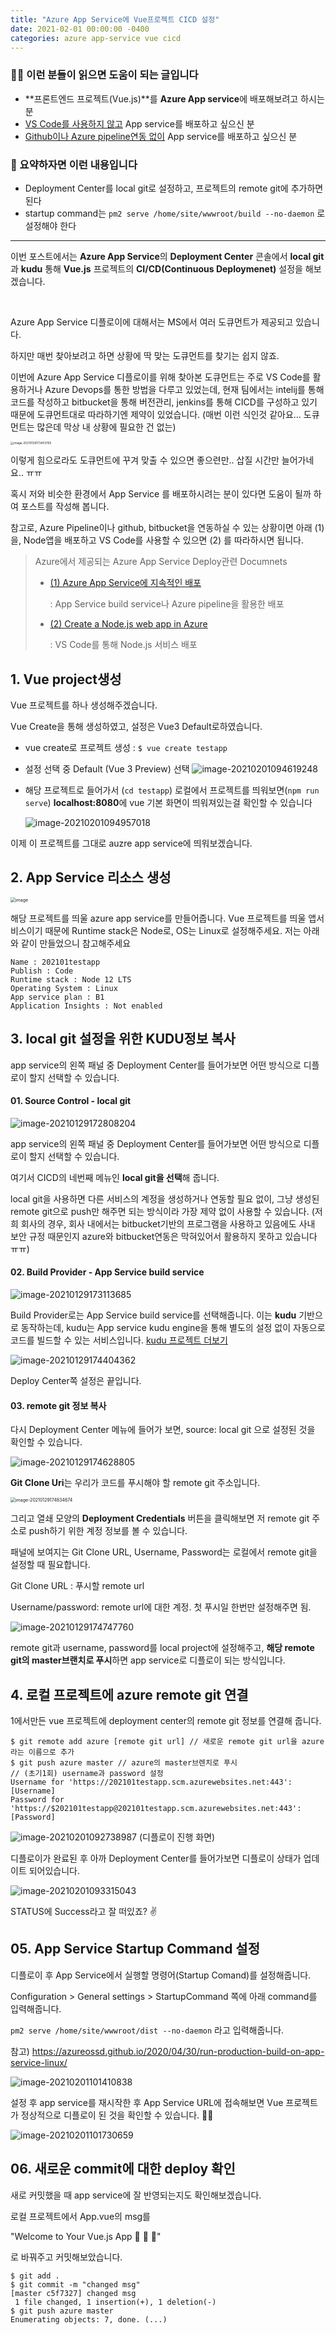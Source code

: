 ```yaml
---
title: "Azure App Service에 Vue프로젝트 CICD 설정"
date: 2021-02-01 00:00:00 -0400
categories: azure app-service vue cicd
---
```


### 🧑‍🏫 이런 분들이 읽으면 도움이 되는 글입니다

* **프론트엔드 프로젝트(Vue.js)**를 **Azure App service**에 배포해보려고 하시는 분
* <u>VS Code를 사용하지 않고</u> App service를 배포하고 싶으신 분
* <u>Github이나 Azure pipeline연동 없이</u> App service를 배포하고 싶으신 분



###  📝 요약하자면 이런 내용입니다

* Deployment Center를 local git로 설정하고, 프로젝트의 remote git에 추가하면 된다
* startup command는 `pm2 serve /home/site/wwwroot/build --no-daemon`  로 설정해야 한다



------------



이번 포스트에서는 **Azure App Service**의 **Deployment Center** 콘솔에서 **local git**과 **kudu** 통해  **Vue.js** 프로젝트의 **CI/CD(Continuous Deploymenet)** 설정을 해보겠습니다.

<br>

Azure App Service 디플로이에 대해서는 MS에서 여러 도큐먼트가 제공되고 있습니다.

하지만 매번 찾아보려고 하면 상황에 딱 맞는 도큐먼트를 찾기는 쉽지 않죠.

이번에 Azure App Service 디플로이를 위해 찾아본 도큐먼트는 주로 VS Code를 활용하거나 Azure Devops를 통한 방법을 다루고 있었는데,  현재 팀에서는 intelij를 통해 코드를 작성하고 bitbucket을 통해 버전관리, jenkins를 통해 CICD를 구성하고 있기 때문에 도큐먼트대로 따라하기엔 제약이 있었습니다. (매번 이런 식인것 같아요... 도큐먼트는 많은데 막상 내 상황에 필요한 건 없는)



<img src="/assets/2021-02-01-vue-azure-cicd/image-20210129173403765.png" alt="image-20210129173403765" style="zoom:33%;" />

이렇게 힘으로라도 도큐먼트에 꾸겨 맞출 수 있으면 좋으련만.. 삽질 시간만 늘어가네요.. ㅠㅠ

혹시 저와 비슷한 환경에서 App Service 를 배포하시려는 분이 있다면 도움이 될까 하여 포스트를 작성해 봅니다.



참고로, Azure Pipeline이나 github, bitbucket을 연동하실 수 있는 상황이면 아래 (1)을,
Node앱을 배포하고 VS Code를 사용할 수 있으면 (2) 를 따라하시면 됩니다.

> Azure에서 제공되는 Azure App Service Deploy관련 Documnets
>
> * [(1) Azure App Service에 지속적인 배포](https://docs.microsoft.com/ko-kr/azure/app-service/deploy-continuous-deployment)
>
>   : App Service build service나 Azure pipeline을 활용한 배포
>
> * [(2) Create a Node.js web app in Azure](https://docs.microsoft.com/en-us/azure/app-service/quickstart-nodejs?pivots=platform-linux)
>
>   : VS Code를 통해 Node.js 서비스 배포



## 1. Vue project생성

Vue 프로젝트를 하나 생성해주겠습니다.

Vue Create을 통해 생성하였고, 설정은 Vue3 Default로하였습니다.



* vue create로 프로젝트 생성 :    `$ vue create testapp`

* 설정 선택 중 Default (Vue 3 Preview) 선택 ![image-20210201094619248](/assets/2021-02-01-vue-azure-cicd/image-20210201094619248.png)

* 해당 프로젝트로 들어가서 (`cd testapp`) 로컬에서 프로젝트를 띄워보면(`npm run serve`)  **localhost:8080**에 vue 기본 화면이 띄워져있는걸 확인할 수 있습니다

  ![image-20210201094957018](/assets/2021-02-01-vue-azure-cicd/image-20210201094957018.png)





이제 이 프로젝트를 그대로 auzre app service에 띄워보겠습니다.



## 2. App Service 리소스 생성



<img src="https://ms-azuretools.gallerycdn.vsassets.io/extensions/ms-azuretools/vscode-azureappservice/0.20.0/1604973785944/Microsoft.VisualStudio.Services.Icons.Default" alt="image" style="zoom:50%;" />


해당 프로젝트를 띄울 azure app service를 만들어줍니다. Vue 프로젝트를 띄울 앱서비스이기 때문에 Runtime stack은 Node로, OS는 Linux로 설정해주세요. 저는 아래와 같이 만들었으니 참고해주세요

```
Name : 202101testapp
Publish : Code
Runtime stack : Node 12 LTS
Operating System : Linux
App service plan : B1
Application Insights : Not enabled
```



## 3. local git 설정을 위한 KUDU정보 복사

app service의 왼쪽 패널 중 Deployment Center를 들어가보면 어떤 방식으로 디플로이 할지 선택할 수 있습니다.



#### 01. Source Control - local git

![image-20210129172808204](/assets/2021-02-01-vue-azure-cicd/image-20210129172808204.png)

app service의 왼쪽 패널 중 Deployment Center를 들어가보면 어떤 방식으로 디플로이 할지 선택할 수 있습니다.

여기서 CICD의 네번째 메뉴인 **local git을 선택**해 줍니다.

local git을 사용하면 다른 서비스의 계정을 생성하거나 연동할 필요 없이, 그냥 생성된 remote git으로 push만 해주면 되는 방식이라 가장 제약 없이 사용할 수 있습니다. (저희 회사의 경우, 회사 내에서는 bitbucket기반의 프로그램을 사용하고 있음에도 사내 보안 규정 때문인지 azure와 bitbucket연동은 막혀있어서 활용하지 못하고 있습니다 ㅠㅠ)



#### 02. Build Provider - App Service build service

![image-20210129173113685](/assets/2021-02-01-vue-azure-cicd/image-20210129173113685.png)

Build Provider로는 App Service build service를 선택해줍니다. 이는 **kudu** 기반으로 동작하는데, kudu는 App service kudu engine을 통해 별도의 설정 없이 자동으로 코드를 빌드할 수 있는 서비스입니다. [kudu 프로젝트 더보기](https://github.com/projectkudu/kudu/wiki)



![image-20210129174404362](/assets/2021-02-01-vue-azure-cicd/image-20210129174404362.png)

Deploy Center쪽 설정은 끝입니다.



#### 03. remote git 정보 복사

다시 Deployment Center 메뉴에 들어가 보면, source: local git 으로 설정된 것을 확인할 수 있습니다.

![image-20210129174628805](/assets/2021-02-01-vue-azure-cicd/image-20210129174628805.png)

**Git Clone Uri**는 우리가 코드를 푸시해야 할 remote git 주소입니다.





<img src="/assets/2021-02-01-vue-azure-cicd/image-20210129174834674.png" alt="image-20210129174834674" style="zoom:50%;" />

그리고 열쇄 모양의 **Deployment Credentials** 버튼을 클릭해보면 저 remote git 주소로 push하기 위한 계정 정보를 볼 수 있습니다.

패널에 보여지는 Git Clone URL, Username, Password는 로컬에서 remote git을 설정할 때 필요합니다.

Git Clone URL : 푸시할 remote url

Username/password:  remote url에 대한 계정. 첫 푸시일 한번만 설정해주면 됨.



![image-20210129174747760](/assets/2021-02-01-vue-azure-cicd/image-20210129174747760.png)



remote git과 username, password를 local project에 설정해주고, **해당 remote git의 master브랜치로 푸시**하면 app service로 디플로이 되는 방식입니다.





## 4. 로컬 프로젝트에 azure remote git 연결

1에서만든 vue 프로젝트에 deployment center의 remote git 정보를 연결해 줍니다.

```
$ git remote add azure [remote git url] // 새로운 remote git url을 azure라는 이름으로 추가
$ git push azure master // azure의 master브렌치로 푸시
// (초기1회) username과 password 설정
Username for 'https://202101testapp.scm.azurewebsites.net:443': [Username]
Password for 'https://$202101testapp@202101testapp.scm.azurewebsites.net:443': [Password]
```



![image-20210201092738987](/assets/2021-02-01-vue-azure-cicd/image-20210201092738987.png)
(디플로이 진행 화면)


디플로이가 완료된 후 아까 Deployment Center를 들어가보면 디플로이 상태가 업데이트 되어있습니다.



![image-20210201093315043](/assets/2021-02-01-vue-azure-cicd/image-20210201093315043.png)

STATUS에 Success라고 잘 떠있죠? ✌️





## 05. App Service Startup Command 설정

디플로이 후 App Service에서 실행할 명령어(Startup Comand)를 설정해줍니다.

 Configuration > General settings > StartupCommand 쪽에 아래 command를 입력해줍니다.

 `pm2 serve /home/site/wwwroot/dist --no-daemon` 라고 입력해줍니다.

참고) https://azureossd.github.io/2020/04/30/run-production-build-on-app-service-linux/

![image-20210201101410838](/assets/2021-02-01-vue-azure-cicd/image-20210201101410838.png)



설정 후 app service를 재시작한 후 App Service URL에 접속해보면 Vue 프로젝트가 정상적으로 디플로이 된 것을 확인할 수 있습니다.  🎉🥳



![image-20210201101730659](/assets/2021-02-01-vue-azure-cicd/image-20210201101730659.png)





## 06. 새로운 commit에 대한 deploy 확인

새로 커밋했을 때 app service에 잘 반영되는지도 확인해보겠습니다.

로컬 프로젝트에서 App.vue의 msg를

"Welcome to Your Vue.js App 🥳 🥳 🥳"

 로 바꿔주고 커밋해보았습니다.

```
$ git add .
$ git commit -m "changed msg"
[master c5f7327] changed msg
 1 file changed, 1 insertion(+), 1 deletion(-)
$ git push azure master
Enumerating objects: 7, done. (...)
```
